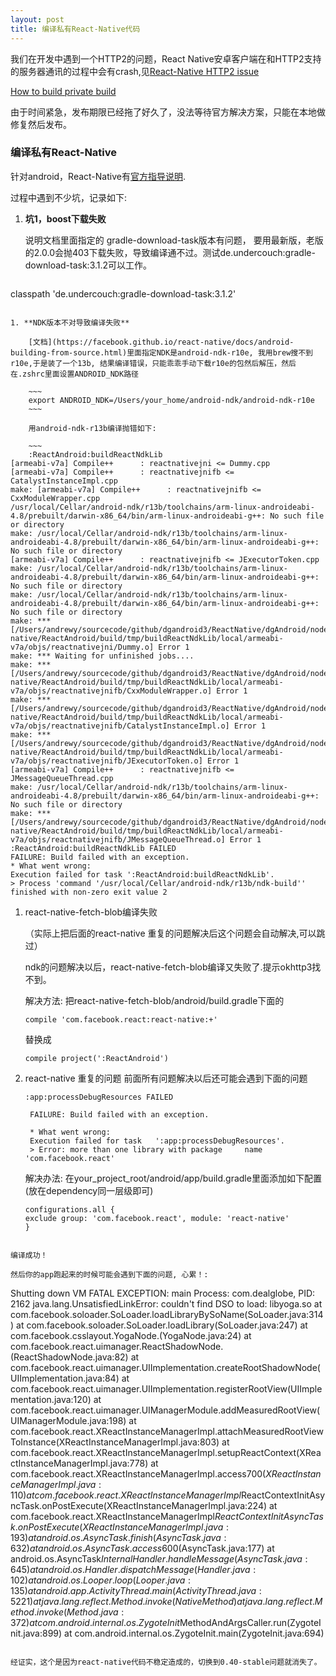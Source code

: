```yaml
---
layout: post
title: 编译私有React-Native代码
---
```

我们在开发中遇到一个HTTP2的问题，React Native安卓客户端在和HTTP2支持的服务器通讯的过程中会有crash,见[React-Native HTTP2 issue](https://github.com/facebook/react-native/issues/11283)

[How to build private build](https://github.com/facebook/react-native/issues/11284)

由于时间紧急，发布期限已经拖了好久了，没法等待官方解决方案，只能在本地做修复然后发布。

### 编译私有React-Native
针对android，React-Native有[官方指导说明](https://facebook.github.io/react-native/docs/android-building-from-source.html).

过程中遇到不少坑，记录如下:

1. **坑1，boost下载失败**

	说明文档里面指定的 gradle-download-task版本有问题， 要用最新版，老版的2.0.0会抛403下载失败，导致编译通不过。测试de.undercouch:gradle-download-task:3.1.2可以工作。

	~~~
classpath 'de.undercouch:gradle-download-task:3.1.2'
~~~

1. **NDK版本不对导致编译失败**
	
	[文档](https://facebook.github.io/react-native/docs/android-building-from-source.html)里面指定NDK是android-ndk-r10e, 我用brew搜不到r10e,于是装了一个13b, 结果编译错误，只能乖乖手动下载r10e的包然后解压，然后在.zshrc里面设置ANDROID_NDK路径
	
	~~~
	export ANDROID_NDK=/Users/your_home/android-ndk/android-ndk-r10e
	~~~
	
	用android-ndk-r13b编译抛错如下:
	
	~~~
	:ReactAndroid:buildReactNdkLib
[armeabi-v7a] Compile++      : reactnativejni <= Dummy.cpp
[armeabi-v7a] Compile++      : reactnativejnifb <= CatalystInstanceImpl.cpp
make: [armeabi-v7a] Compile++      : reactnativejnifb <= CxxModuleWrapper.cpp
/usr/local/Cellar/android-ndk/r13b/toolchains/arm-linux-androideabi-4.8/prebuilt/darwin-x86_64/bin/arm-linux-androideabi-g++: No such file or directory
make: /usr/local/Cellar/android-ndk/r13b/toolchains/arm-linux-androideabi-4.8/prebuilt/darwin-x86_64/bin/arm-linux-androideabi-g++: No such file or directory
[armeabi-v7a] Compile++      : reactnativejnifb <= JExecutorToken.cpp
make: /usr/local/Cellar/android-ndk/r13b/toolchains/arm-linux-androideabi-4.8/prebuilt/darwin-x86_64/bin/arm-linux-androideabi-g++: No such file or directory
make: /usr/local/Cellar/android-ndk/r13b/toolchains/arm-linux-androideabi-4.8/prebuilt/darwin-x86_64/bin/arm-linux-androideabi-g++: No such file or directory
make: *** [/Users/andrewy/sourcecode/github/dgandroid3/ReactNative/dgAndroid/node_modules/react-native/ReactAndroid/build/tmp/buildReactNdkLib/local/armeabi-v7a/objs/reactnativejni/Dummy.o] Error 1
make: *** Waiting for unfinished jobs....
make: *** [/Users/andrewy/sourcecode/github/dgandroid3/ReactNative/dgAndroid/node_modules/react-native/ReactAndroid/build/tmp/buildReactNdkLib/local/armeabi-v7a/objs/reactnativejnifb/CxxModuleWrapper.o] Error 1
make: *** [/Users/andrewy/sourcecode/github/dgandroid3/ReactNative/dgAndroid/node_modules/react-native/ReactAndroid/build/tmp/buildReactNdkLib/local/armeabi-v7a/objs/reactnativejnifb/CatalystInstanceImpl.o] Error 1
make: *** [/Users/andrewy/sourcecode/github/dgandroid3/ReactNative/dgAndroid/node_modules/react-native/ReactAndroid/build/tmp/buildReactNdkLib/local/armeabi-v7a/objs/reactnativejnifb/JExecutorToken.o] Error 1
[armeabi-v7a] Compile++      : reactnativejnifb <= JMessageQueueThread.cpp
make: /usr/local/Cellar/android-ndk/r13b/toolchains/arm-linux-androideabi-4.8/prebuilt/darwin-x86_64/bin/arm-linux-androideabi-g++: No such file or directory
make: *** [/Users/andrewy/sourcecode/github/dgandroid3/ReactNative/dgAndroid/node_modules/react-native/ReactAndroid/build/tmp/buildReactNdkLib/local/armeabi-v7a/objs/reactnativejnifb/JMessageQueueThread.o] Error 1
:ReactAndroid:buildReactNdkLib FAILED
FAILURE: Build failed with an exception.
* What went wrong:
Execution failed for task ':ReactAndroid:buildReactNdkLib'.
> Process 'command '/usr/local/Cellar/android-ndk/r13b/ndk-build'' finished with non-zero exit value 2
~~~

1. react-native-fetch-blob编译失败 
	
	（实际上把后面的react-native 重复的问题解决后这个问题会自动解决,可以跳过）
	
	ndk的问题解决以后，react-native-fetch-blob编译又失败了.提示okhttp3找不到。
	
	解决方法: 把react-native-fetch-blob/android/build.gradle下面的
	
	~~~
	compile 'com.facebook.react:react-native:+'
	~~~
	
	替换成
	
	~~~
	compile project(':ReactAndroid')
	~~~
	
1. react-native 重复的问题
   前面所有问题解决以后还可能会遇到下面的问题
   
   ~~~
   :app:processDebugResources FAILED

	FAILURE: Build failed with an exception.

	* What went wrong:
	Execution failed for task 	':app:processDebugResources'.
	> Error: more than one library with package 	name 'com.facebook.react'
   ~~~
	解决办法:
	在your_project_root/android/app/build.gradle里面添加如下配置(放在dependency同一层级即可)
	
	~~~
	configurations.all {
    exclude group: 'com.facebook.react', module: 'react-native'
	}
~~~

编译成功！

然后你的app跑起来的时候可能会遇到下面的问题, 心累！:

~~~
Shutting down VM
 FATAL EXCEPTION: main
 Process: com.dealglobe, PID: 2162
 java.lang.UnsatisfiedLinkError: couldn't find DSO to load: libyoga.so
 	at com.facebook.soloader.SoLoader.loadLibraryBySoName(SoLoader.java:314)
 	at com.facebook.soloader.SoLoader.loadLibrary(SoLoader.java:247)
 	at com.facebook.csslayout.YogaNode.<clinit>(YogaNode.java:24)
 	at com.facebook.react.uimanager.ReactShadowNode.<init>(ReactShadowNode.java:82)
 	at com.facebook.react.uimanager.UIImplementation.createRootShadowNode(UIImplementation.java:84)
 	at com.facebook.react.uimanager.UIImplementation.registerRootView(UIImplementation.java:120)
 	at com.facebook.react.uimanager.UIManagerModule.addMeasuredRootView(UIManagerModule.java:198)
 	at com.facebook.react.XReactInstanceManagerImpl.attachMeasuredRootViewToInstance(XReactInstanceManagerImpl.java:803)
 	at com.facebook.react.XReactInstanceManagerImpl.setupReactContext(XReactInstanceManagerImpl.java:778)
 	at com.facebook.react.XReactInstanceManagerImpl.access$700(XReactInstanceManagerImpl.java:110)
 	at com.facebook.react.XReactInstanceManagerImpl$ReactContextInitAsyncTask.onPostExecute(XReactInstanceManagerImpl.java:224)
 	at com.facebook.react.XReactInstanceManagerImpl$ReactContextInitAsyncTask.onPostExecute(XReactInstanceManagerImpl.java:193)
 	at android.os.AsyncTask.finish(AsyncTask.java:632)
 	at android.os.AsyncTask.access$600(AsyncTask.java:177)
 	at android.os.AsyncTask$InternalHandler.handleMessage(AsyncTask.java:645)
 	at android.os.Handler.dispatchMessage(Handler.java:102)
 	at android.os.Looper.loop(Looper.java:135)
 	at android.app.ActivityThread.main(ActivityThread.java:5221)
 	at java.lang.reflect.Method.invoke(Native Method)
 	at java.lang.reflect.Method.invoke(Method.java:372)
 	at com.android.internal.os.ZygoteInit$MethodAndArgsCaller.run(ZygoteInit.java:899)
 	at com.android.internal.os.ZygoteInit.main(ZygoteInit.java:694)
~~~

经证实，这个是因为react-native代码不稳定造成的，切换到0.40-stable问题就消失了。
